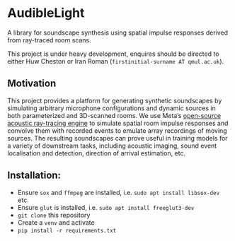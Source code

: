 # AudibleLight

A library for soundscape synthesis using spatial impulse responses derived from ray-traced room scans.

This project is under heavy development, enquires should be directed to either Huw Cheston or Iran Roman (`firstinitial-surname AT qmul.ac.uk`).

## Motivation

This project provides a platform for generating synthetic soundscapes by simulating arbitrary microphone configurations and dynamic sources in both parameterized and 3D-scanned rooms. We use Meta’s [open-source acoustic ray-tracing engine](https://github.com/beasteers/rlr-audio-propagation) to simulate spatial room impulse responses and convolve them with recorded events to emulate array recordings of moving sources. The resulting soundscapes can prove useful in training models for a variety of downstream tasks, including acoustic imaging, sound event localisation and detection, direction of arrival estimation, etc.

## Installation:

- Ensure `sox` and `ffmpeg` are installed, i.e. `sudo apt install libsox-dev` etc.
- Ensure `glut` is installed, i.e. `sudo apt install freeglut3-dev`
- `git clone` this repository
- Create a `venv` and activate
- `pip install -r requirements.txt`